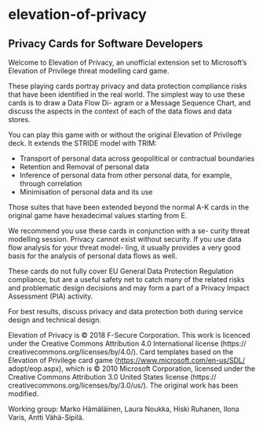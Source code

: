 # elevation-of-privacy

## Privacy Cards for Software Developers

Welcome to Elevation of Privacy, an unofficial extension set to Microsoft’s Elevation of Privilege threat modelling card game.

These playing cards portray privacy and data protection compliance risks that have been identified in the real world. The simplest way to use these cards is to draw a Data Flow Di- agram or a Message Sequence Chart, and discuss the aspects in the context of each of the data flows and data stores.

You can play this game with or without the original Elevation of Privilege deck. It extends the STRIDE model with TRIM:

- Transport of personal data across geopolitical or contractual boundaries
- Retention and Removal of personal data
- Inference of personal data from other personal data, for example, through correlation
- Minimisation of personal data and its use

Those suites that have been extended beyond the normal A-K cards in the original game have hexadecimal values starting from E.

We recommend you use these cards in conjunction with a se- curity threat modelling session. Privacy cannot exist without security. If you use data flow analysis for your threat model- ling, it usually provides a very good basis for the analysis of personal data flows as well.

These cards do not fully cover EU General Data Protection Regulation compliance, but are a useful safety net to catch many of the related risks and problematic design decisions and may form a part of a Privacy Impact Assessment (PIA) activity.

For best results, discuss privacy and data protection both during service design and technical design.

Elevation of Privacy is © 2018 F-Secure Corporation. This work is licenced under the Creative Commons Attribution 4.0 International license (https:// creativecommons.org/licenses/by/4.0/). Card templates based on the Elevation of Privilege card game (https://www.microsoft.com/en-us/SDL/ adopt/eop.aspx), which is © 2010 Microsoft Corporation, licensed under the Creative Commons Attribution 3.0 United States license (https:// creativecommons.org/licenses/by/3.0/us/). The original work has been modified.

Working group: Marko Hämäläinen, Laura Noukka, Hiski Ruhanen, Ilona Varis, Antti Vähä-Sipilä.
